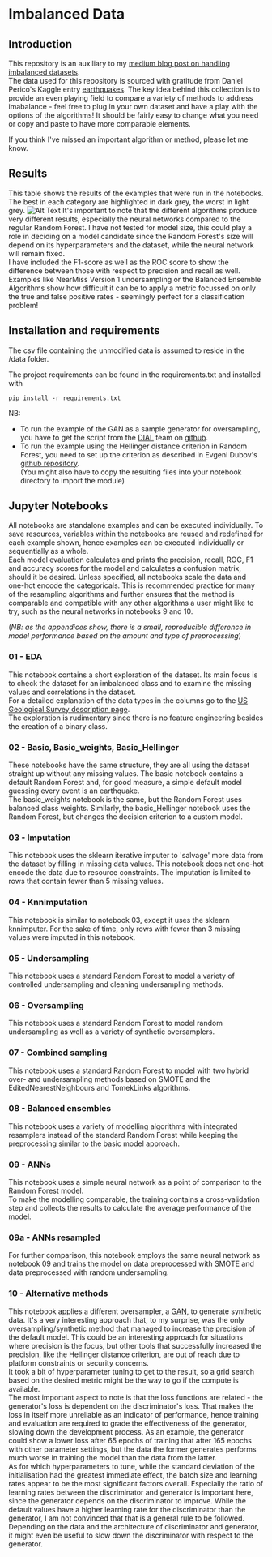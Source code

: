 # Imbalanced Data
## Introduction

This repository is an auxiliary to my [medium blog post on handling imbalanced datasets](https://medium.com/eliiza-ai/modelling-rare-events-c169cb081d8b).  
The data used for this repository is sourced with gratitude from Daniel Perico's Kaggle entry [earthquakes](https://www.kaggle.com/danielpe/earthquakes).
The key idea behind this collection is to provide an even playing field to compare a variety of methods to address imabalance - 
feel free to plug in your own dataset and have a play with the options of the algorithms! It should be fairly easy to change 
what you need or copy and paste to have more comparable elements.  

If you think I've missed an important algorithm or method, please let me know.  

## Results  
This table shows the results of the examples that were run in the notebooks. The best in each category are highlighted
in dark grey, the worst in light grey.
![Alt Text](https://github.com/eliiza/imbalanced-data/blob/master/Interventions.png "Interventions by type")
It's important to note that the different algorithms produce very different results, especially the neural networks
compared to the regular Random Forest. I have not tested for model size, this could play a role in deciding on a model
candidate since the Random Forest's size will depend on its hyperparameters and the dataset, while the neural network
will remain fixed.  
I have included the F1-score as well as the ROC score to show the difference between those with respect to precision
and recall as well. Examples like NearMiss Version 1 undersampling or the Balanced Ensemble Algorithms show how difficult
it can be to apply a metric focussed on only the true and false positive rates - seemingly perfect for a classification
problem!


## Installation and requirements

The csv file containing the unmodified data is assumed to reside in the /data folder.

The project requirements can be found in the requirements.txt and installed with

```
pip install -r requirements.txt
```

NB:  
- To run the example of the GAN as a sample generator for oversampling, you have to get the script from the [DIAL](https://www3.nd.edu/~dial/home/ "Data, Inference, Analytics, and Learning")
 team on [github](https://github.com/dialnd/imbalanced-algorithms).
- To run the example using the Hellinger distance criterion in Random Forest, you need to set up the criterion as described in Evgeni Dubov's [github repository](https://github.com/EvgeniDubov/hellinger-distance-criterion).  
(You might also have to copy the resulting files into your notebook directory to import the module) 

## Jupyter Notebooks

All notebooks are standalone examples and can be executed individually.
To save resources, variables within the notebooks are reused and redefined for each example shown,
hence examples can be executed individually or sequentially as a whole.  
Each model evaluation calculates and prints the precision, recall, ROC, F1 and accuracy scores for the model 
and calculates a confusion matrix, should it be desired.
Unless specified, all notebooks scale the data and one-hot encode the categoricals. This is recommended
practice for many of the resampling algorithms and further ensures that the method is comparable
and compatible with any other algorithms a user might like to try, such as the neural networks in 
notebooks 9 and 10.  

(_NB: as the appendices show, there is a small, reproducible difference in model performance based on
the amount and type of preprocessing_)


### 01 - EDA
This notebook contains a short exploration of the dataset. Its main focus is to check the dataset for
an imbalanced class and to examine the missing values and correlations in the dataset.  
For a detailed explanation of the data types in the columns go to the [US Geological Survey description page](https://earthquake.usgs.gov/earthquakes/feed/v1.0/csv.php).  
The exploration is rudimentary since there is no feature engineering besides the creation of a binary class.

### 02 - Basic, Basic_weights, Basic_Hellinger
These notebooks have the same structure, they are all using the dataset straight up without any missing
values. The basic notebook contains a default Random Forest and, for good measure, a simple default model 
guessing every event is an earthquake.  
The basic_weights notebook is the same, but the Random Forest uses balanced class weights.
Similarly, the basic_Hellinger notebook uses the Random Forest, but changes the decision criterion to a 
custom model.

### 03 - Imputation
This notebook uses the sklearn iterative imputer to 'salvage' more data from the dataset by filling in 
missing data values. This notebook does not one-hot encode the data due to resource constraints. The imputation 
is limited to rows that contain fewer than 5 missing values.  

### 04 - Knnimputation
This notebook is similar to notebook 03, except it uses the sklearn knnimputer. For the sake of time, 
only rows with fewer than 3 missing values were imputed in this notebook.  

### 05 - Undersampling
This notebook uses a standard Random Forest to model a variety of controlled undersampling and cleaning 
undersampling methods.

### 06 - Oversampling
This notebook uses a standard Random Forest to model random undersampling as well as a variety of synthetic
oversamplers.

### 07 - Combined sampling
This notebook uses a standard Random Forest to model with two hybrid over- and undersampling methods based
on SMOTE and the EditedNearestNeighbours and TomekLinks algorithms.

### 08 - Balanced ensembles
This notebook uses a variety of modelling algorithms with integrated resamplers instead of the standard Random
Forest while keeping the preprocessing similar to the basic model approach.

### 09 - ANNs
This notebook uses a simple neural network as a point of comparison to the Random Forest model.  
To make the modelling comparable, the training contains a cross-validation step and collects the results to
calculate the average performance of the model.

### 09a - ANNs resampled
For further comparison, this notebook employs the same neural network as notebook 09 and trains the model on data 
preprocessed with SMOTE and data preprocessed with random undersampling.

### 10 - Alternative methods
This notebook applies a different oversampler, a [GAN](https://en.wikipedia.org/wiki/Generative_adversarial_network), 
to generate synthetic data. It's a very interesting approach that, to my surprise, was the only oversampling/synthetic 
method that managed to increase the precision of the default model. This could be an interesting approach for  situations
where precision is the focus, but other tools that successfully increased the precision, like the Hellinger distance
criterion, are out of reach due to platform constraints or security concerns.  
It took a bit of hyperparameter tuning to get
to the result, so a grid search based on the desired metric might be the way to go if the compute is available.  
The most important aspect to note is that the loss functions are related - the generator's loss is dependent on
the discriminator's loss. That makes the loss in itself more unreliable as an indicator of performance, hence training
and evaluation are required to grade the effectiveness of the generator, slowing down the development process. As an example, 
the generator could show a lower loss after 65 epochs of training that after 165 epochs with other parameter settings, 
but the data the former generates performs much worse in training the model than the data from the latter.  
As for which hyperparameters to tune, while the standard deviation of the initialisation had the greatest immediate effect,
the batch size and learning rates appear to be the most significant factors overall. Especially the ratio of learning rates
between the discriminator and generator is important here, since the generator depends on the discriminator to improve.
While the default values have a higher learning rate for the discriminator than the generator, I am not convinced that
that is a general rule to be followed. Depending on the data and the architecture of discriminator and generator, 
it might even be useful to slow down the discriminator with respect to the generator.